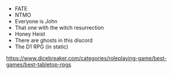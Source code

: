  - FATE
 - NTMO
 - Everyone is John
 - That one with the witch resurrection
 - Honey Heist
 - There are ghosts in this discord
 - The D1 RPG (in static)

https://www.dicebreaker.com/categories/roleplaying-game/best-games/best-tabletop-rpgs

